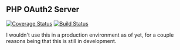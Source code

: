 ## PHP OAuth2 Server
[![Coverage Status](https://coveralls.io/repos/Lavoaster/PHP-OAuth2-Server/badge.png?branch=release%2Frewrite)](https://coveralls.io/r/Lavoaster/PHP-OAuth2-Server?branch=release%2Frewrite) [![Build Status](https://travis-ci.org/Lavoaster/PHP-OAuth2-Server.png?branch=release/rewrite)](https://travis-ci.org/Lavoaster/PHP-OAuth2-Server)

I wouldn't use this in a production environment as of yet, for a couple reasons being that this is still in development.
